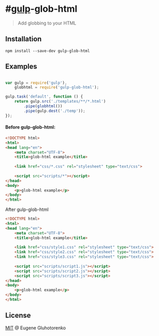 #[gulp](https://github.com/wearefractal/gulp)-glob-html
==============

> Add globbing to your HTML

## Installation

```
npm install --save-dev gulp-glob-html
```

## Examples

```js

var gulp = require('gulp'),
    globhtml = require('gulp-glob-html');

gulp.task('default', function () {
    return gulp.src('./templates/**/*.html')
        .pipe(globhtml())
        .pipe(gulp.dest('./temp'));
});
```

#### Before gulp-glob-html:
 
```html
<!DOCTYPE html>
<html>
<head lang="en">
    <meta charset="UTF-8">
    <title>glob-html example</title>
    
    <link href="css/*.css" rel="stylesheet" type="text/css">
    	
    <script src="scripts/*"></script>
</head>
<body>
    <p>glob-html example</p>
</body>
</html>
```

After gulp-glob-html

```html
<!DOCTYPE html>
<html>
<head lang="en">
    <meta charset="UTF-8">
    <title>glob-html example</title>
    
    <link href="css/style1.css" rel="stylesheet" type="text/css">
    <link href="css/style2.css" rel="stylesheet" type="text/css">
    <link href="css/style3.css" rel="stylesheet" type="text/css">
    	
    <script src="scripts/script1.js"></script>
    <script src="scripts/script2.js"></script>
    <script src="scripts/script3.js"></script>
</head>
<body>
    <p>glob-html example</p>
</body>
</html>
```

## License

[MIT](http://en.wikipedia.org/wiki/MIT_License) @ Eugene Gluhotorenko

